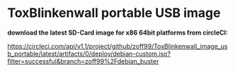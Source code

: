 # ToxBlinkenwall portable USB image

<b>download the latest SD-Card image for x86 64bit platforms from circleCI:</b>

https://circleci.com/api/v1.1/project/github/zoff99/ToxBlinkenwall_image_usb_portable/latest/artifacts/0/deploy/debian-custom.iso?filter=successful&branch=zoff99%2Fdebian_buster

